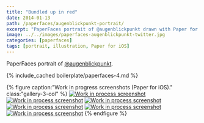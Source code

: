 ```yaml
---
title: "Bundled up in red"
date: 2014-01-13
path: /paperfaces/augenblickpunkt-portrait/
excerpt: "PaperFaces portrait of @augenblickpunkt drawn with Paper for iOS on an iPad."
image: ../../images/paperfaces-augenblickpunkt-twitter.jpg
categories: [paperfaces]
tags: [portrait, illustration, Paper for iOS]
---
```


PaperFaces portrait of [@augenblickpunkt](https://twitter.com/augenblickpunkt).

{% include_cached boilerplate/paperfaces-4.md %}

{% figure caption:"Work in progress screenshots (Paper for iOS)." class:"gallery-3-col" %}
[![Work in process screenshot](../../images/paperfaces-augenblickpunkt-process-1-600.jpg)](../../images/paperfaces-augenblickpunkt-process-1-lg.jpg)
[![Work in process screenshot](../../images/paperfaces-augenblickpunkt-process-2-600.jpg)](../../images/paperfaces-augenblickpunkt-process-2-lg.jpg)
[![Work in process screenshot](../../images/paperfaces-augenblickpunkt-process-3-600.jpg)](../../images/paperfaces-augenblickpunkt-process-3-lg.jpg)
[![Work in process screenshot](../../images/paperfaces-augenblickpunkt-process-4-600.jpg)](../../images/paperfaces-augenblickpunkt-process-4-lg.jpg)
[![Work in process screenshot](../../images/paperfaces-augenblickpunkt-process-5-600.jpg)](../../images/paperfaces-augenblickpunkt-process-5-lg.jpg)
[![Work in process screenshot](../../images/paperfaces-augenblickpunkt-process-6-600.jpg)](../../images/paperfaces-augenblickpunkt-process-6-lg.jpg)
{% endfigure %}
